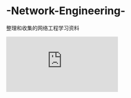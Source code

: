 # -Network-Engineering-
整理和收集的网络工程学习资料

![第一天](https://github.com/dengtian1997/-Network-Engineering-/blob/master/files/%E7%AC%AC%E4%B8%80%E5%A4%A9.md )
